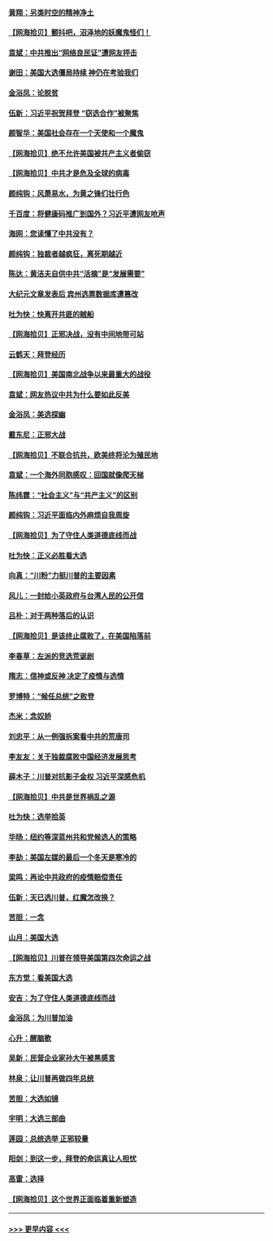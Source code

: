 #### [黄翔：另类时空的精神净土](../pages/nsc993/n12578638.md?t=11271651) 
#### [【网海拾贝】颤抖吧，沼泽地的妖魔鬼怪们！](../pages/nsc993/n12578552.md?t=11271651) 
#### [袁斌：中共推出“网络良民证”遭网友抨击](../pages/nsc993/n12578511.md?t=11271651) 
#### [谢田：美国大选僵局持续 神仍在考验我们](../pages/nsc993/n12577432.md?t=11271651) 
#### [金浴凤：论脱贫](../pages/nsc993/n12576386.md?t=11271651) 
#### [伍新：习近平祝贺拜登 “窃选合作”被聚焦](../pages/nsc993/n12576358.md?t=11271651) 
#### [颜智华：美国社会存在一个天使和一个魔鬼](../pages/nsc993/n12574299.md?t=11271651) 
#### [【网海拾贝】绝不允许美国被共产主义者偷窃](../pages/nsc993/n12573396.md?t=11271651) 
#### [【网海拾贝】中共才是危及全球的病毒](../pages/nsc993/n12571204.md?t=11271651) 
#### [颜纯钩：风萧易水，为黄之锋们壮行色](../pages/nsc993/n12571487.md?t=11271651) 
#### [千百度：将健康码推广到国外？习近平遭网友呛声](../pages/nsc993/n12570808.md?t=11271651) 
#### [海网：您读懂了中共没有？](../pages/nsc993/n12570487.md?t=11271651) 
#### [颜纯钩：独裁者越疯狂，离死期越近](../pages/nsc993/n12569055.md?t=11271651) 
#### [陈达：黄洁夫自供中共“活摘”是“发展需要”](../pages/nsc993/n12568541.md?t=11271651) 
#### [大纪元文章发表后 宾州选票数据库遭篡改](../pages/nsc993/n12568105.md?t=11271651) 
#### [吐为快：快离开共匪的贼船](../pages/nsc993/n12568462.md?t=11271651) 
#### [【网海拾贝】正邪决战，没有中间地带可站](../pages/nsc993/n12568439.md?t=11271651) 
#### [云鹤天：拜登经历](../pages/nsc993/n12567294.md?t=11271651) 
#### [【网海拾贝】美国南北战争以来最重大的战役](../pages/nsc993/n12567247.md?t=11271651) 
#### [袁斌：网友热议中共为什么要如此反美](../pages/nsc993/n12567162.md?t=11271651) 
#### [金浴凤：美选探幽](../pages/nsc993/n12567147.md?t=11271651) 
#### [戴东尼：正邪大战](../pages/nsc993/n12567033.md?t=11271651) 
#### [【网海拾贝】不联合抗共，欧美终将沦为殖民地](../pages/nsc993/n12565068.md?t=11271651) 
#### [袁斌：一个海外同胞感叹：回国就像爬天梯](../pages/nsc993/n12564986.md?t=11271651) 
#### [陈纬霆：“社会主义”与“共产主义”的区别](../pages/nsc993/n12562417.md?t=11271651) 
#### [颜纯钩：习近平面临内外麻烦自我周旋](../pages/nsc993/n12563356.md?t=11271651) 
#### [【网海拾贝】为了守住人类道德底线而战](../pages/nsc993/n12562542.md?t=11271651) 
#### [吐为快：正义必胜看大选](../pages/nsc993/n12561967.md?t=11271651) 
#### [向真：“川粉”力挺川普的主要因素](../pages/nsc993/n12560774.md?t=11271651) 
#### [风儿：一封给小英政府与台湾人民的公开信](../pages/nsc993/n12560581.md?t=11271651) 
#### [吕朴：对于两种落后的认识](../pages/nsc993/n12560492.md?t=11271651) 
#### [【网海拾贝】是该终止腐败了，在美国陷落前](../pages/nsc993/n12559936.md?t=11271651) 
#### [李春草：左派的竞选荒诞剧](../pages/nsc993/n12558380.md?t=11271651) 
#### [隋志：信神或反神 决定了疫情与选情](../pages/nsc993/n12558255.md?t=11271651) 
#### [罗博特：“候任总统”之败登](../pages/nsc993/n12558189.md?t=11271651) 
#### [杰米：念奴娇](../pages/nsc993/n12558174.md?t=11271651) 
#### [刘忠平：从一例强拆案看中共的荒唐司](../pages/nsc993/n12558036.md?t=11271651) 
#### [李友友：关于独裁腐败中国经济发展思考](../pages/nsc993/n12558004.md?t=11271651) 
#### [薛木子：川普对抗影子金权 习近平深感危机](../pages/nsc993/n12557342.md?t=11271651) 
#### [【网海拾贝】中共是世界祸乱之源](../pages/nsc993/n12555353.md?t=11271651) 
#### [吐为快：选举拾英](../pages/nsc993/n12555041.md?t=11271651) 
#### [华旸：纽约等深蓝州共和党候选人的策略](../pages/nsc993/n12554309.md?t=11271651) 
#### [李劼：美国左媒的最后一个冬天是寒冷的](../pages/nsc993/n12552947.md?t=11271651) 
#### [梁鸣：再论中共政府的疫情赔偿责任](../pages/nsc993/n12553012.md?t=11271651) 
#### [伍新：天已选川普，红魔怎改换？](../pages/nsc993/n12552970.md?t=11271651) 
#### [苦胆：一念](../pages/nsc993/n12552957.md?t=11271651) 
#### [山月：美国大选](../pages/nsc993/n12552446.md?t=11271651) 
#### [【网海拾贝】川普在领导美国第四次命运之战](../pages/nsc993/n12551973.md?t=11271651) 
#### [东方觉：看美国大选](../pages/nsc993/n12551647.md?t=11271651) 
#### [安吉：为了守住人类道德底线而战](../pages/nsc993/n12551111.md?t=11271651) 
#### [金浴凤：为川普加油](../pages/nsc993/n12551085.md?t=11271651) 
#### [心升：醒脑歌](../pages/nsc993/n12550984.md?t=11271651) 
#### [吴新：民营企业家孙大午被黑感言](../pages/nsc993/n12550656.md?t=11271651) 
#### [林泉：让川普再做四年总统](../pages/nsc993/n12550640.md?t=11271651) 
#### [苦胆：大选如镜](../pages/nsc993/n12550630.md?t=11271651) 
#### [宇明：大选三部曲](../pages/nsc993/n12550603.md?t=11271651) 
#### [莲园：总统选举 正邪较量](../pages/nsc993/n12550594.md?t=11271651) 
#### [阳剑：到这一步，拜登的命运真让人担忧](../pages/nsc993/n12549093.md?t=11271651) 
#### [高雷：选择](../pages/nsc993/n12549087.md?t=11271651) 
#### [【网海拾贝】这个世界正面临着重新塑造](../pages/nsc993/n12548326.md?t=11271651) 

----
#### [ >>> 更早内容 <<< ](../indexes/nsc993-earlier.md)
